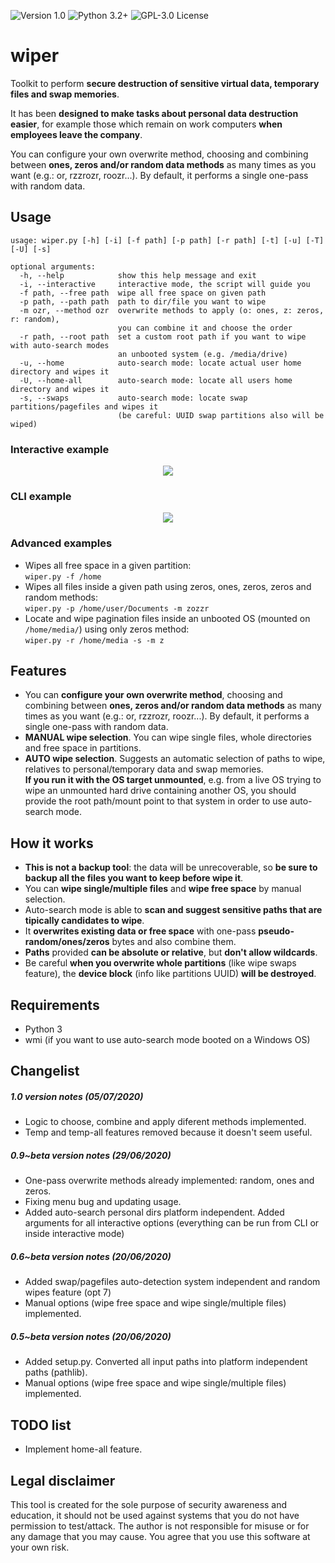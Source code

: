 ![[Version 1.0](https://github.com/R3nt0n)](http://img.shields.io/badge/version-v1.0-orange.svg)
![[Python 3.2+](https://github.com/R3nt0n)](http://img.shields.io/badge/python-3.2+-blue.svg)
![[GPL-3.0 License](https://github.com/R3nt0n)](https://img.shields.io/badge/license-GPL%203.0-brightgreen.svg)

# wiper
Toolkit to perform **secure destruction of sensitive virtual data, temporary files and swap memories**.

It has been **designed to make tasks about personal data destruction easier**, for example those which remain on work computers **when employees leave the company**.

You can configure your own overwrite method, choosing and combining between **ones, zeros and/or random data methods** as many times as you want (e.g.: or, rzzrozr, roozr...). By default, it performs a single one-pass with random data.


## Usage
```
usage: wiper.py [-h] [-i] [-f path] [-p path] [-r path] [-t] [-u] [-T] [-U] [-s]

optional arguments:
  -h, --help            show this help message and exit
  -i, --interactive     interactive mode, the script will guide you
  -f path, --free path  wipe all free space on given path
  -p path, --path path  path to dir/file you want to wipe
  -m ozr, --method ozr  overwrite methods to apply (o: ones, z: zeros, r: random),
                        you can combine it and choose the order
  -r path, --root path  set a custom root path if you want to wipe with auto-search modes
                        an unbooted system (e.g. /media/drive)
  -u, --home            auto-search mode: locate actual user home directory and wipes it
  -U, --home-all        auto-search mode: locate all users home directory and wipes it
  -s, --swaps           auto-search mode: locate swap partitions/pagefiles and wipes it
                        (be careful: UUID swap partitions also will be wiped)

``` 

### Interactive example

<p align="center"><img src="https://github.com/R3nt0n/wiper/blob/master/img/wiper-1.0-interactive.gif" /></p>

### CLI example

<p align="center"><img src="https://github.com/R3nt0n/wiper/blob/master/img/wiper-1.0-cli.gif" /></p>

### Advanced examples
+ Wipes all free space in a given partition:    
`wiper.py -f /home`  
+ Wipes all files inside a given path using zeros, ones, zeros, zeros and random methods:  
`wiper.py -p /home/user/Documents -m zozzr`  
+ Locate and wipe pagination files inside an unbooted OS (mounted on `/home/media/`) using only zeros method:    
`wiper.py -r /home/media -s -m z`  

## Features
+ You can **configure your own overwrite method**, choosing and combining between **ones, zeros and/or random data methods** as many times as you want (e.g.: or, rzzrozr, roozr...). By default, it performs a single one-pass with random data.
+ **MANUAL wipe selection**. You can wipe single files, whole directories and free space in partitions.
+ **AUTO wipe selection**. Suggests an automatic selection of paths to wipe, relatives to personal/temporary data and swap memories.  
**If you run it with the OS target unmounted**, e.g. from a live OS trying to wipe an 
unmounted hard drive containing another OS, you should provide the root path/mount point to that system in order to use auto-search mode.

## How it works
+ **This is not a backup tool**: the data will be unrecoverable, so **be sure to backup all the files you want to keep before wipe it**.
+ You can **wipe single/multiple files** and **wipe free space** by manual selection.
+ Auto-search mode is able to **scan and suggest sensitive paths that are tipically candidates to wipe**.
+ It **overwrites existing data or free space** with one-pass **pseudo-random/ones/zeros** bytes and also combine them.
+ **Paths** provided **can be absolute or relative**, but **don't allow wildcards**.
+ Be careful **when you overwrite whole partitions** (like wipe swaps feature), the **device block** (info like partitions UUID) **will be destroyed**.

## Requirements
+ Python 3
+ wmi (if you want to use auto-search mode booted on a Windows OS)

## Changelist
##### 1.0 version notes (05/07/2020)
+ Logic to choose, combine and apply diferent methods implemented.
+ Temp and temp-all features removed because it doesn't seem useful.
##### 0.9~beta version notes (29/06/2020)
+ One-pass overwrite methods already implemented: random, ones and zeros. 
+ Fixing menu bug and updating usage.
+ Added auto-search personal dirs platform independent. Added arguments for all interactive options (everything can be run from CLI or inside interactive mode)
##### 0.6~beta version notes (20/06/2020)
+ Added swap/pagefiles auto-detection system independent and random wipes feature (opt 7)
+ Manual options (wipe free space and wipe single/multiple files) implemented.
##### 0.5~beta version notes (20/06/2020)
+ Added setup.py. Converted all input paths into platform independent paths (pathlib).
+ Manual options (wipe free space and wipe single/multiple files) implemented.


## TODO list
+ Implement home-all feature.


## Legal disclaimer
This tool is created for the sole purpose of security awareness and education, it should not be used against systems that you do not have permission to test/attack. The author is not responsible for misuse or for any damage that you may cause. You agree that you use this software at your own risk.
